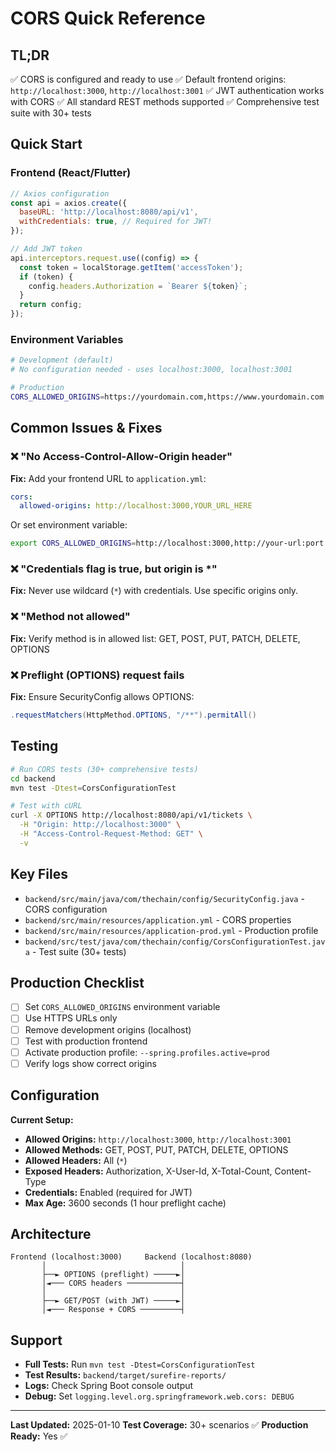 # CORS Quick Reference

## TL;DR

✅ CORS is configured and ready to use
✅ Default frontend origins: `http://localhost:3000`, `http://localhost:3001`
✅ JWT authentication works with CORS
✅ All standard REST methods supported
✅ Comprehensive test suite with 30+ tests

## Quick Start

### Frontend (React/Flutter)
```javascript
// Axios configuration
const api = axios.create({
  baseURL: 'http://localhost:8080/api/v1',
  withCredentials: true, // Required for JWT!
});

// Add JWT token
api.interceptors.request.use((config) => {
  const token = localStorage.getItem('accessToken');
  if (token) {
    config.headers.Authorization = `Bearer ${token}`;
  }
  return config;
});
```

### Environment Variables
```bash
# Development (default)
# No configuration needed - uses localhost:3000, localhost:3001

# Production
CORS_ALLOWED_ORIGINS=https://yourdomain.com,https://www.yourdomain.com
```

## Common Issues & Fixes

### ❌ "No Access-Control-Allow-Origin header"
**Fix:** Add your frontend URL to `application.yml`:
```yaml
cors:
  allowed-origins: http://localhost:3000,YOUR_URL_HERE
```
Or set environment variable:
```bash
export CORS_ALLOWED_ORIGINS=http://localhost:3000,http://your-url:port
```

### ❌ "Credentials flag is true, but origin is *"
**Fix:** Never use wildcard (`*`) with credentials. Use specific origins only.

### ❌ "Method not allowed"
**Fix:** Verify method is in allowed list: GET, POST, PUT, PATCH, DELETE, OPTIONS

### ❌ Preflight (OPTIONS) request fails
**Fix:** Ensure SecurityConfig allows OPTIONS:
```java
.requestMatchers(HttpMethod.OPTIONS, "/**").permitAll()
```

## Testing

```bash
# Run CORS tests (30+ comprehensive tests)
cd backend
mvn test -Dtest=CorsConfigurationTest

# Test with cURL
curl -X OPTIONS http://localhost:8080/api/v1/tickets \
  -H "Origin: http://localhost:3000" \
  -H "Access-Control-Request-Method: GET" \
  -v
```

## Key Files

- `backend/src/main/java/com/thechain/config/SecurityConfig.java` - CORS configuration
- `backend/src/main/resources/application.yml` - CORS properties
- `backend/src/main/resources/application-prod.yml` - Production profile
- `backend/src/test/java/com/thechain/config/CorsConfigurationTest.java` - Test suite (30+ tests)

## Production Checklist

- [ ] Set `CORS_ALLOWED_ORIGINS` environment variable
- [ ] Use HTTPS URLs only
- [ ] Remove development origins (localhost)
- [ ] Test with production frontend
- [ ] Activate production profile: `--spring.profiles.active=prod`
- [ ] Verify logs show correct origins

## Configuration

**Current Setup:**
- **Allowed Origins:** `http://localhost:3000`, `http://localhost:3001`
- **Allowed Methods:** GET, POST, PUT, PATCH, DELETE, OPTIONS
- **Allowed Headers:** All (`*`)
- **Exposed Headers:** Authorization, X-User-Id, X-Total-Count, Content-Type
- **Credentials:** Enabled (required for JWT)
- **Max Age:** 3600 seconds (1 hour preflight cache)

## Architecture

```
Frontend (localhost:3000)     Backend (localhost:8080)
       │                              │
       ├──► OPTIONS (preflight) ─────►│
       │◄─── CORS headers ────────────┤
       │                              │
       ├──► GET/POST (with JWT) ─────►│
       │◄─── Response + CORS ─────────┤
```

## Support

- **Full Tests:** Run `mvn test -Dtest=CorsConfigurationTest`
- **Test Results:** `backend/target/surefire-reports/`
- **Logs:** Check Spring Boot console output
- **Debug:** Set `logging.level.org.springframework.web.cors: DEBUG`

---

**Last Updated:** 2025-01-10
**Test Coverage:** 30+ scenarios ✅
**Production Ready:** Yes ✅
